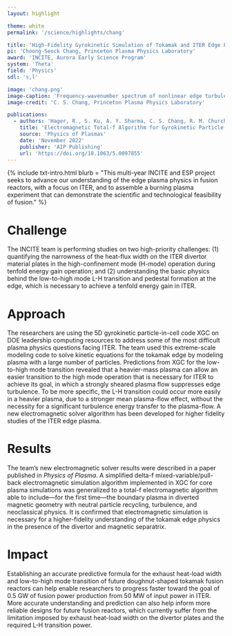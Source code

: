 ```yaml
---
layout: highlight

theme: white
permalink: '/science/highlights/chang'

title: 'High-Fidelity Gyrokinetic Simulation of Tokamak and ITER Edge Physics'
pi: 'Choong-Seock Chang, Princeton Plasma Physics Laboratory'
award: 'INCITE, Aurora Early Science Program'
system: 'Theta'
field: 'Physics'
sdl: 's,l'

image: 'chang.png' 
image-caption: 'Frequency-wavenumber spectrum of nonlinear edge turbulence just before L-H bifurcation. The pedestal profile is still evolving, and the turbulence has not reached its peak.'
image-credit: 'C. S. Chang, Princeton Plasma Physics Laboratory'

publications:
  - authors: 'Hager, R., S. Ku, A. Y. Sharma, C. S. Chang, R. M. Churchill, and A. Scheinberg'
    title: 'Electromagnetic Total-f Algorithm for Gyrokinetic Particle-in-Cell Simulations of Boundary Plasma in XGC'
    source: 'Physics of Plasmas'
    date: 'November 2022'
    publisher: 'AIP Publishing'
    url: 'https://doi.org/10.1063/5.0097855'
---
```





{% include txt-intro.html 
    blurb = "This multi-year INCITE and ESP project seeks to advance our understanding of the edge plasma physics in fusion reactors, with a focus on ITER, and to assemble a burning plasma experiment that can demonstrate the scientific and technological feasibility of fusion."
%}



# Challenge

The INCITE team is performing studies on two high-priority challenges: (1) quantifying the narrowness of the heat-flux width on the ITER divertor material plates in the high-confinement mode (H-mode) operation during tenfold energy gain operation; and (2) understanding the basic physics behind the low-to-high mode L-H transition and pedestal formation at the edge, which is necessary to achieve a tenfold energy gain in ITER.



# Approach

The researchers are using the 5D gyrokinetic particle-in-cell code XGC on DOE leadership computing resources to address some of the most difficult plasma physics questions facing ITER. The team used this extreme-scale modeling code to solve kinetic equations for the tokamak edge by modeling plasma with a large number of particles. Predictions from XGC for the low-to-high mode transition revealed that a heavier-mass plasma can allow an easier transition to the high mode operation that is necessary for ITER to achieve its goal, in which a strongly sheared plasma flow suppresses edge turbulence. To be more specific, the L-H transition could occur more easily in a heavier plasma, due to a stronger mean plasma-flow effect, without the necessity for a significant turbulence energy transfer to the plasma-flow. A new electromagnetic solver algorithm has been developed for higher fidelity studies of the ITER edge plasma. 



# Results

The team’s new electromagnetic solver results were described in a paper published in *Physics of Plasma*. A simplified delta-f mixed-variable/pull-back electromagnetic simulation algorithm implemented in XGC for core plasma simulations was generalized to a total-f electromagnetic algorithm able to include—for the first time—the boundary plasma in diverted magnetic geometry with neutral particle recycling, turbulence, and neoclassical physics. It is confirmed that electromagnetic simulation is necessary for a higher-fidelity understanding of the tokamak edge physics in the presence of the divertor and magnetic separatrix.



# Impact

Establishing an accurate predictive formula for the exhaust heat-load width and low-to-high mode transition of future doughnut-shaped tokamak fusion reactors can help enable researchers to progress faster toward the goal of 0.5 GW of fusion power production from 50 MW of input power in ITER. More accurate understanding and prediction can also help inform more reliable designs for future fusion reactors, which currently suffer from the limitation imposed by exhaust heat-load width on the divertor plates and the required L-H transition power.
